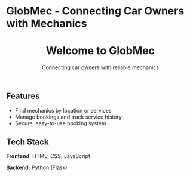<h1>GlobMec - Connecting Car Owners with Mechanics</h1>
  <header>
        <h1>Welcome to GlobMec</h1>
        <p>Connecting car owners with reliable mechanics</p>
    </header>
    <section>
        <h2>Features</h2>
        <ul>
            <li>Find mechanics by location or services</li>
            <li>Manage bookings and track service history</li>
            <li>Secure, easy-to-use booking system</li>
        </ul>
    </section>
     <section>
        <h2>Tech Stack</h2>
        <p><strong>Frontend:</strong> HTML, CSS, JavaScript</p>
        <p><strong>Backend:</strong> Python (Flask)</p>
    </section>

